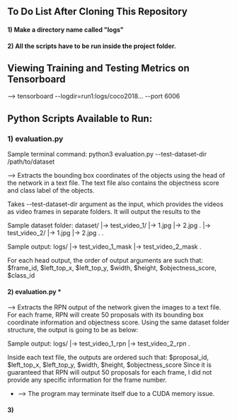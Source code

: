 ## To Do List After Cloning This Repository

#### 1) Make a directory name called "logs"
#### 2) All the scripts have to be run inside the project folder.

## Viewing Training and Testing Metrics on Tensorboard
--> tensorboard --logdir=run1:logs/coco2018... --port 6006

## Python Scripts Available to Run:
### 1) evaluation.py

Sample terminal command: python3 evaluation.py --test-dataset-dir /path/to/dataset

--> Extracts the bounding box coordinates of the objects using the head of the
network in a text file. The text file also contains the objectness score and class label
of the objects.

Takes --test-dataset-dir argument as the input, which provides
the videos as video frames in separate folders. It will output the results to the

Sample dataset folder:
dataset/
|-> test_video_1/
  |-> 1.jpg
  |-> 2.jpg
  .
|-> test_video_2/
  |-> 1.jpg
  |-> 2.jpg
  .
.

Sample output:
logs/
|-> test_video_1_mask
|-> test_video_2_mask
.

For each head output, the order of output arguments are such that:
$frame_id, $left_top_x, $left_top_y, $width, $height, $objectness_score, $class_id

#### 2) evaluation.py *
--> Extracts the RPN output of the network given the images to a text file. For
each frame, RPN will create 50 proposals with its bounding box coordinate
information and objectness score. Using the same dataset folder structure, the
output is going to be as below:

Sample output:
logs/
|-> test_video_1_rpn
|-> test_video_2_rpn
.

Inside each text file, the outputs are ordered such that:
$proposal_id, $left_top_x, $left_top_y, $width, $height, $objectness_score
Since it is guaranteed that RPN will output 50 proposals for each frame, I did
not provide any specific information for the frame number.

* --> The program may terminate itself due to a CUDA memory issue.

#### 3)
